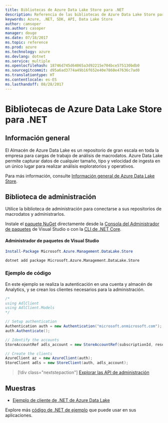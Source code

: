 ```yaml
---
title: Bibliotecas de Azure Data Lake Store para .NET
description: Referencia de las bibliotecas de Azure Data Lake Store para .NET
keywords: Azure, .NET, SDK, API, Data Lake Store
author: camsoper
ms.author: casoper
manager: douge
ms.date: 07/18/2017
ms.topic: reference
ms.prod: azure
ms.technology: azure
ms.devlang: dotnet
ms.service: multiple
ms.openlocfilehash: 18746d745d64065a3d92215e704bce575130bdb0
ms.sourcegitcommit: d95a6ad3774a49b16f652e40e7860e47636c7ad0
ms.translationtype: HT
ms.contentlocale: es-ES
ms.lasthandoff: 08/28/2017
---
```

# <a name="azure-data-lake-store-libraries-for-net"></a>Bibliotecas de Azure Data Lake Store para .NET

## <a name="overview"></a>Información general

El Almacén de Azure Data Lake es un repositorio de gran escala en toda la empresa para cargas de trabajo de análisis de macrodatos. Azure Data Lake permite capturar datos de cualquier tamaño, tipo y velocidad de ingesta en un único lugar para realizar análisis exploratorios y operativos.

Para más información, consulte [Información general de Azure Data Lake Store](/azure/data-lake-store/data-lake-store-overview).

## <a name="management-library"></a>Biblioteca de administración

Utilice la biblioteca de administración para conectarse a sus repositorios de macrodatos y administrarlos.

Instale el [paquete NuGet](https://www.nuget.org/packages/Microsoft.Azure.Management.DataLake.Store) directamente desde la [Consola del Administrador de paquetes][PackageManager] de Visual Studio o con la [CLI de .NET Core][DotNetCLI].

#### <a name="visual-studio-package-manager"></a>Administrador de paquetes de Visual Studio

```powershell
Install-Package Microsoft.Azure.Management.DataLake.Store
```

```bash
dotnet add package Microsoft.Azure.Management.DataLake.Store
```

### <a name="code-example"></a>Ejemplo de código

En este ejemplo se realiza la autenticación en una cuenta y almacén de Analytics, y se crean los clientes necesarios para la administración.

```csharp
/*
using AdlClient
using AdlClient.Models 
*/

// Setup authentication 
Authentication auth = new Authentication("microsoft.onmicrosoft.com"); // change this to YOUR tenant
auth.Authenticate();

// Identify the accounts
StoreAccountRef adls_account = new StoreAccountRef(subscriptionId, resourceGroup, userName);

// Create the clients
AzureClient az = new AzureClient(auth);
StoreClient adls = new StoreClient(auth, adls_account);
```

> [!div class="nextstepaction"]
> [Explorar las API de administración](/dotnet/api/overview/azure/datalakestore/management)

## <a name="samples"></a>Muestras

* [Ejemplo de cliente de .NET de Azure Data Lake](https://azure.microsoft.com/en-us/resources/samples/data-lake-dotnet-client/)

Explore más [código de .NET de ejemplo](https://azure.microsoft.com/resources/samples/?platform=dotnet) que puede usar en sus aplicaciones.

[PackageManager]: https://docs.microsoft.com/nuget/tools/package-manager-console
[DotNetCLI]: https://docs.microsoft.com/en-us/dotnet/core/tools/dotnet-add-package
